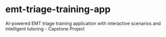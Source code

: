# emt-triage-training-app
AI-powered EMT triage training application with interactive scenarios and intelligent tutoring - Capstone Project
